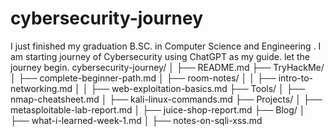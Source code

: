 # cybersecurity-journey
I just finished my graduation B.SC. in Computer Science and Engineering . I am starting journey of Cybersecurity using ChatGPT as my guide. let the journey begin.
cybersecurity-journey/
│
├── README.md
├── TryHackMe/
│   ├── complete-beginner-path.md
│   ├── room-notes/
│   │   ├── intro-to-networking.md
│   │   ├── web-exploitation-basics.md
├── Tools/
│   ├── nmap-cheatsheet.md
│   ├── kali-linux-commands.md
├── Projects/
│   ├── metasploitable-lab-report.md
│   ├── juice-shop-report.md
├── Blog/
│   ├── what-i-learned-week-1.md
│   ├── notes-on-sqli-xss.md
